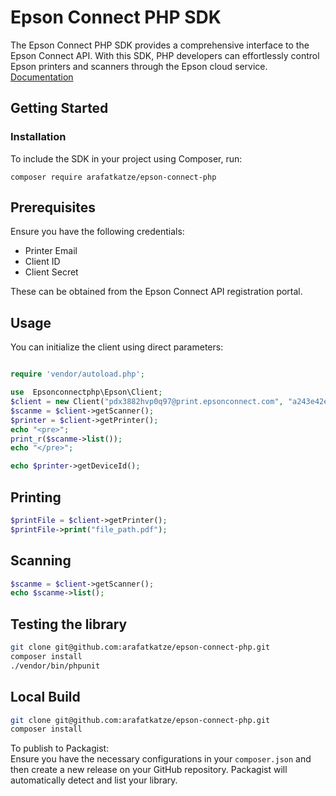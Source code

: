 
# Epson Connect PHP SDK
The Epson Connect PHP SDK provides a comprehensive interface to the Epson Connect API. With this SDK, PHP developers can effortlessly control Epson printers and scanners through the Epson cloud service.
[Documentation](https://arafatkatze.github.io/epson-connect-php/packages/Epsonconnectphp-Epson.html)

## Getting Started
### Installation
To include the SDK in your project using Composer, run:

```
composer require arafatkatze/epson-connect-php
```

## Prerequisites
Ensure you have the following credentials:

- Printer Email
- Client ID
- Client Secret

These can be obtained from the Epson Connect API registration portal.

## Usage

You can initialize the client using direct parameters:

```php

require 'vendor/autoload.php';

use  Epsonconnectphp\Epson\Client;
$client = new Client("pdx3882hvp0q97@print.epsonconnect.com", "a243e42e187e469f8e9c6e2383b7e2e6", "PDLDVwcHI7eX4oL2jHGEdIgl0EK9iMdjNkXumi2tZIgaeyG5AKtGqgHQCEyNZGsR");
$scanme = $client->getScanner();
$printer = $client->getPrinter();
echo "<pre>";
print_r($scanme->list());
echo "</pre>";

echo $printer->getDeviceId();
```

## Printing

```php
$printFile = $client->getPrinter();
$printFile->print("file_path.pdf");
```

## Scanning

```php
$scanme = $client->getScanner();
echo $scanme->list();
```

## Testing the library

```bash
git clone git@github.com:arafatkatze/epson-connect-php.git
composer install
./vendor/bin/phpunit
```

## Local Build

```bash
git clone git@github.com:arafatkatze/epson-connect-php.git
composer install
```

To publish to Packagist:  
Ensure you have the necessary configurations in your `composer.json` and then create a new release on your GitHub repository. Packagist will automatically detect and list your library.
